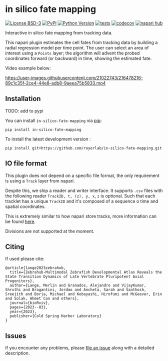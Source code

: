 # in silico fate mapping

[![License BSD-3](https://img.shields.io/pypi/l/in-silico-fate-mapping.svg?color=green)](https://github.com/royerlab/in-silico-fate-mapping/raw/main/LICENSE)
[![PyPI](https://img.shields.io/pypi/v/in-silico-fate-mapping.svg?color=green)](https://pypi.org/project/in-silico-fate-mapping)
[![Python Version](https://img.shields.io/pypi/pyversions/in-silico-fate-mapping.svg?color=green)](https://python.org)
[![tests](https://github.com/royerlab/in-silico-fate-mapping/workflows/tests/badge.svg)](https://github.com/royerlab/in-silico-fate-mapping/actions)
[![codecov](https://codecov.io/gh/royerlab/in-silico-fate-mapping/branch/main/graph/badge.svg)](https://codecov.io/gh/royerlab/in-silico-fate-mapping)
[![napari hub](https://img.shields.io/endpoint?url=https://api.napari-hub.org/shields/in-silico-fate-mapping)](https://napari-hub.org/plugins/in-silico-fate-mapping)


Interactive in silico fate mapping from tracking data.

This napari plugin estimates the cell fates from tracking data by building a radial regression model per time point. The user can select an area of interest using a `Points` layer; the algorithm will advent the probed coordinates forward (or backward) in time, showing the estimated fate.

Video example below:

https://user-images.githubusercontent.com/21022743/216478216-89c1c35f-2ce4-44e8-adb8-9aeea75b5833.mp4

## Installation

TODO: add to pypi

You can install `in-silico-fate-mapping` via [pip]:

    pip install in-silico-fate-mapping


To install the latest development version :

    pip install git+https://github.com/royerlab/in-silico-fate-mapping.git


## IO file format

This plugin does not depend on a specific file format, the only requirement is using a `Track` layer from napari.

Despite this, we ship a reader and writer interface. It supports `.csv` files with the following reader `TrackID, t, (z), y, x`, `z` is optional.
Such that each tracklet has a unique `TrackID` and it's composed of a sequence o time and spatial coordinates.

This is extremely similar to how napari store tracks, more information can be found [here](https://napari.org/stable/howtos/layers/tracks.html).

Divisions are not supported at the moment.

## Citing

If used please cite:

```
@article{lange2023zebrahub,
  title={Zebrahub-Multimodal Zebrafish Developmental Atlas Reveals the State Transition Dynamics of Late Vertebrate Pluripotent Axial Progenitors},
  author={Lange, Merlin and Granados, Alejandro and VijayKumar, Shruthi and Bragantini, Jordao and Ancheta, Sarah and Santhosh, Sreejith and Borja, Michael and Kobayashi, Hirofumi and McGeever, Erin and Solak, Ahmet Can and others},
  journal={bioRxiv},
  pages={2023--03},
  year={2023},
  publisher={Cold Spring Harbor Laboratory}
}
```

## Issues

If you encounter any problems, please [file an issue] along with a detailed description.

[napari]: https://github.com/napari/napari
[Cookiecutter]: https://github.com/audreyr/cookiecutter
[@napari]: https://github.com/napari
[MIT]: http://opensource.org/licenses/MIT
[BSD-3]: http://opensource.org/licenses/BSD-3-Clause
[GNU GPL v3.0]: http://www.gnu.org/licenses/gpl-3.0.txt
[GNU LGPL v3.0]: http://www.gnu.org/licenses/lgpl-3.0.txt
[Apache Software License 2.0]: http://www.apache.org/licenses/LICENSE-2.0
[Mozilla Public License 2.0]: https://www.mozilla.org/media/MPL/2.0/index.txt
[cookiecutter-napari-plugin]: https://github.com/napari/cookiecutter-napari-plugin

[file an issue]: https://github.com/royerlab/in-silico-fate-mapping/issues

[napari]: https://github.com/napari/napari
[tox]: https://tox.readthedocs.io/en/latest/
[pip]: https://pypi.org/project/pip/
[PyPI]: https://pypi.org/
